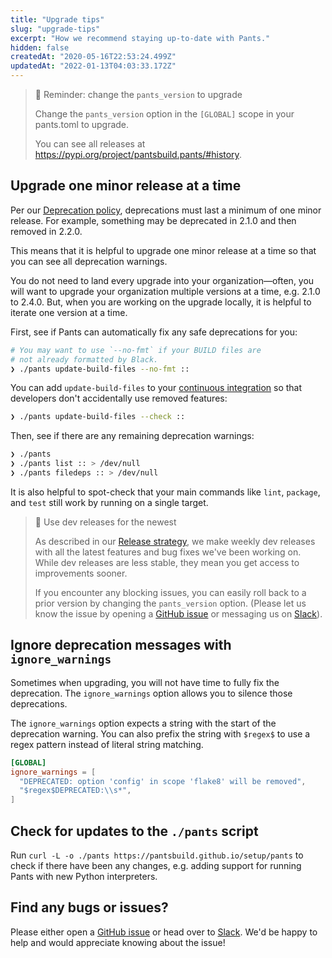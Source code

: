 ```yaml
---
title: "Upgrade tips"
slug: "upgrade-tips"
excerpt: "How we recommend staying up-to-date with Pants."
hidden: false
createdAt: "2020-05-16T22:53:24.499Z"
updatedAt: "2022-01-13T04:03:33.172Z"
---
```

> 📘 Reminder: change the `pants_version` to upgrade
> 
> Change the `pants_version` option in the `[GLOBAL]` scope in your pants.toml to upgrade.
> 
> You can see all releases at <https://pypi.org/project/pantsbuild.pants/#history>.

Upgrade one minor release at a time
-----------------------------------

Per our [Deprecation policy](doc:deprecation-policy), deprecations must last a minimum of one minor release. For example, something may be deprecated in 2.1.0 and then removed in 2.2.0.

This means that it is helpful to upgrade one minor release at a time so that you can see all deprecation warnings. 

You do not need to land every upgrade into your organization—often, you will want to upgrade your organization multiple versions at a time, e.g. 2.1.0 to 2.4.0. But, when you are working on the upgrade locally, it is helpful to iterate one version at a time.

First, see if Pants can automatically fix any safe deprecations for you:

```bash
# You may want to use `--no-fmt` if your BUILD files are 
# not already formatted by Black.
❯ ./pants update-build-files --no-fmt ::
```

You can add `update-build-files` to your [continuous integration](doc:using-pants-in-ci) so that developers don't accidentally use removed features:

```bash
❯ ./pants update-build-files --check ::
```

Then, see if there are any remaining deprecation warnings:

```bash
❯ ./pants
❯ ./pants list :: > /dev/null
❯ ./pants filedeps :: > /dev/null
```

It is also helpful to spot-check that your main commands like `lint`, `package`, and `test` still work by running on a single target.

> 📘 Use dev releases for the newest
> 
> As described in our [Release strategy](doc:release-strategy), we make weekly dev releases with all the latest features and bug fixes we've been working on. While dev releases are less stable, they mean you get access to improvements sooner. 
> 
> If you encounter any blocking issues, you can easily roll back to a prior version by changing the `pants_version` option. (Please let us know the issue by opening a [GitHub issue](https://github.com/pantsbuild/pants/issues) or messaging us on [Slack](doc:community)).

Ignore deprecation messages with `ignore_warnings`
--------------------------------------------------

Sometimes when upgrading, you will not have time to fully fix the deprecation. The `ignore_warnings` option allows you to silence those deprecations.

The `ignore_warnings` option expects a string with the start of the deprecation warning. You can also prefix the string with `$regex$` to use a regex pattern instead of literal string matching.

```toml pants.toml
[GLOBAL]
ignore_warnings = [
  "DEPRECATED: option 'config' in scope 'flake8' will be removed",
  "$regex$DEPRECATED:\\s*",
]
```

Check for updates to the `./pants` script
-----------------------------------------

Run `curl -L -o ./pants https://pantsbuild.github.io/setup/pants` to check if there have been any changes, e.g. adding support for running Pants with new Python interpreters.

Find any bugs or issues?
------------------------

Please either open a [GitHub issue](https://github.com/pantsbuild/pants/issues) or head over to [Slack](doc:community). We'd be happy to help and would appreciate knowing about the issue!
